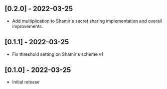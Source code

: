 ## [0.2.0] - 2022-03-25

- Add multiplication to Shamir's secret sharing implementation and overall improvements.

## [0.1.1] - 2022-03-25

- Fix threshold setting on Shamir's scheme v1

## [0.1.0] - 2022-03-25

- Initial release
